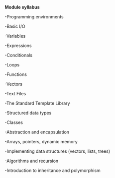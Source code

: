 **Module syllabus**

-Programming environments

-Basic I/O

-Variables

-Expressions

-Conditionals

-Loops

-Functions

-Vectors

-Text Files

-The Standard Template Library

-Structured data types

-Classes

-Abstraction and encapsulation

-Arrays, pointers, dynamic memory

-Implementing data structures (vectors, lists, trees)

-Algorithms and recursion

-Introduction to inheritance and polymorphism
